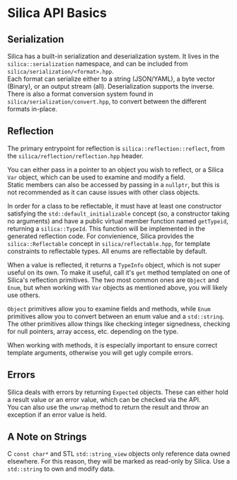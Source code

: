 # Silica API Basics

## Serialization
Silica has a built-in serialization and deserialization system. It lives in the `silica::serialization` namespace, and can be included from `silica/serialization/<format>.hpp`.  
Each format can serialize either to a string (JSON/YAML), a byte vector (Binary), or an output stream (all). Deserialization supports the inverse.  
There is also a format conversion system found in `silica/serialization/convert.hpp`, to convert between the different formats in-place.

## Reflection
The primary entrypoint for reflection is `silica::reflection::reflect`, from the `silica/reflection/reflection.hpp` header.  

You can either pass in a pointer to an object you wish to reflect, or a Silica `Var` object, which can be used to examine and modify a field.  
Static members can also be accessed by passing in a `nullptr`, but this is not recommended as it can cause issues with other class objects.  

In order for a class to be reflectable, it must have at least one constructor satisfying the  `std::default_initializable` concept (so, a constructor taking no arguments) and have a public virtual member function named `getTypeid`, returning a `silica::TypeId`. This function will be implemented in the generated reflection code. For convienience, Silica provides the `silica::Reflectable` concept in `silica/reflectable.hpp`, for template constraints to reflectable types. All enums are reflectable by default.

When a value is reflected, it returns a `TypeInfo` object, which is not super useful on its own.
To make it useful, call it's `get` method templated on one of Silica's reflection primitives.  The two most common ones are `Object` and `Enum`, but when working with `Var` objects as mentioned above, you will likely use others.  

`Object` primitives allow you to examine fields and methods, while `Enum` primitives allow you to convert between an enum value and a `std::string`.   The other primitives allow things like checking integer signedness, checking for null pointers, array access, etc. depending on the type.  

When working with methods, it is especially important to ensure correct template arguments, otherwise you will get ugly compile errors.

## Errors
Silica deals with errors by returning `Expected` objects. These can either hold a result value or an error value, which can be checked via the API.  
You can also use the `unwrap` method to return the result and throw an exception if an error value is held.

## A Note on Strings
C `const char*` and STL `std::string_view` objects only reference data owned elsewhere. For this reason, they will be marked as read-only by Silica. Use a `std::string` to own and modify data.
